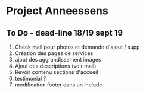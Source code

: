 # Project Anneessens 
## To Do - dead-line 18/19 sept 19
1. Check mail pour photos et demande d'ajout / supp
2. Création des pages de services
3. ajout des aggrandissement images
4. Ajout des descriptions (voir mail)
5. Revoir contenu sections d'accueil
6. testimonial ?
7. modification footer dans un include